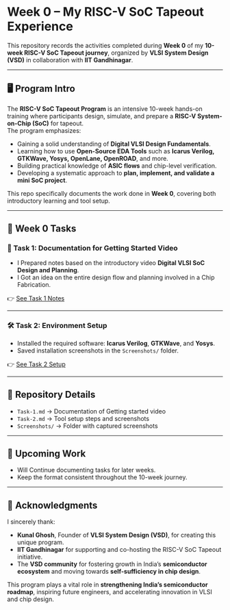 # Week 0 – My RISC-V SoC Tapeout Experience  

This repository records the activities completed during **Week 0** of my **10-week RISC-V SoC Tapeout journey**, organized by **VLSI System Design (VSD)** in collaboration with **IIT Gandhinagar**.  

---

## 🖥️ Program Intro  
The **RISC-V SoC Tapeout Program** is an intensive 10-week hands-on training where participants design, simulate, and prepare a **RISC-V System-on-Chip (SoC)** for tapeout.  
The program emphasizes:  
- Gaining a solid understanding of **Digital VLSI Design Fundamentals**.  
- Learning how to use **Open-Source EDA Tools** such as **Icarus Verilog, GTKWave, Yosys, OpenLane, OpenROAD**, and more.  
- Building practical knowledge of **ASIC flows** and chip-level verification.  
- Developing a systematic approach to **plan, implement, and validate a mini SoC project**.  

This repo specifically documents the work done in **Week 0**, covering both introductory learning and tool setup.  

---

## 📌 Week 0 Tasks  

### 📝 Task 1: Documentation for Getting Started Video  
- I Prepared notes based on the introductory video **Digital VLSI SoC Design and Planning**.  
- I Got an idea on the entire design flow and planning involved in a Chip Fabrication.  

👉 [See Task 1 Notes](./Task-1.md)  

---

### 🛠️ Task 2: Environment Setup  
- Installed the required software: **Icarus Verilog**, **GTKWave**, and **Yosys**.  
- Saved installation screenshots in the `Screenshots/` folder.

👉 [See Task 2 Setup](./Task-2.md)  

---

## 📂 Repository Details
- `Task-1.md` → Documentation of Getting started video  
- `Task-2.md` → Tool setup steps and screenshots  
- `Screenshots/` → Folder with captured screenshots  

---

## 🚀 Upcoming Work  
- Will Continue documenting tasks for later weeks.  
- Keep the format consistent throughout the 10-week journey.  

---

## 🙏 Acknowledgments  
I sincerely thank:  

- **Kunal Ghosh**, Founder of **VLSI System Design (VSD)**, for creating this unique program.  
- **IIT Gandhinagar** for supporting and co-hosting the RISC-V SoC Tapeout initiative.  
- The **VSD community** for fostering growth in India’s **semiconductor ecosystem** and moving towards **self-sufficiency in chip design**.  

This program plays a vital role in **strengthening India’s semiconductor roadmap**, inspiring future engineers, and accelerating innovation in VLSI and chip design.  
